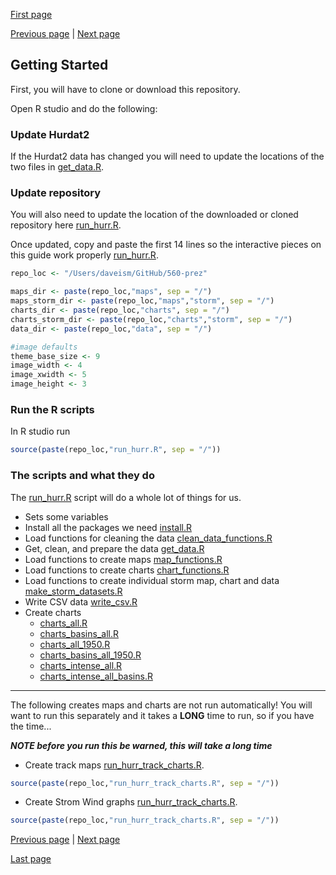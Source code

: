 [First page](1st.md)

[Previous page](start.md) | [Next page](3rd.md)
## Getting Started

First, you will have to clone or download this repository.

Open R studio and do the following:

### Update Hurdat2
If the Hurdat2 data has changed you will need to update the locations of the two files in [get_data.R](get_data.R#L7-L8).  


### Update repository
You will also need to update the location of the downloaded or cloned repository here [run_hurr.R](run_hurr.R#L1).  

Once updated, copy and paste the first 14 lines so the interactive pieces on this guide work properly [run_hurr.R](https://github.com/daveism/560-prez/blob/master/run_hurr.R#L1:L14).

```r
repo_loc <- "/Users/daveism/GitHub/560-prez"

maps_dir <- paste(repo_loc,"maps", sep = "/")
maps_storm_dir <- paste(repo_loc,"maps","storm", sep = "/")
charts_dir <- paste(repo_loc,"charts", sep = "/")
charts_storm_dir <- paste(repo_loc,"charts","storm", sep = "/")
data_dir <- paste(repo_loc,"data", sep = "/")

#image defaults
theme_base_size <- 9
image_width <- 4
image_xwidth <- 5
image_height <- 3

```

### Run the R scripts
In R studio run

```r
source(paste(repo_loc,"run_hurr.R", sep = "/"))
```

### The scripts and what they do
The [run_hurr.R](run_hurr.R) script will do a whole lot of things for us.
- Sets some variables
- Install all the packages we need [install.R](install.R)
- Load functions for cleaning the data [clean_data_functions.R](clean_data_functions.R)
- Get, clean, and prepare the data [get_data.R](get_data.R)
- Load functions to create maps [map_functions.R](map_functions.R)
- Load functions to create charts [chart_functions.R](chart_functions.R)
- Load functions to create individual storm map, chart and data [make_storm_datasets.R](make_storm_datasets.R)
- Write CSV data [write_csv.R](write_csv.R)
- Create charts
  - [charts_all.R](charts_all.R)
  - [charts_basins_all.R](charts_basins_all.R)
  - [charts_all_1950.R](charts_all_1950.R)
  - [charts_basins_all_1950.R](charts_basins_all_1950.R)
  - [charts_intense_all.R](charts_intense_all.R)
  - [charts_intense_all_basins.R](charts_intense_all_basins.R)


---

The following creates maps and charts are not run automatically!  You will want to run this separately and it takes a **LONG** time to run, so if you have the time...

***NOTE before you run this be warned, this will take a long time***
- Create track maps  [run_hurr_track_charts.R](run_hurr_track_charts.R).  

```r
source(paste(repo_loc,"run_hurr_track_charts.R", sep = "/"))
```

- Create Strom Wind graphs [run_hurr_track_charts.R](run_hurr_track_charts.R).

```r
source(paste(repo_loc,"run_hurr_track_charts.R", sep = "/"))
```

[Previous page](start.md) | [Next page](3rd.md)

[Last page](last.md)

